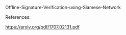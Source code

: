 Offline-Signature-Verification-using-Siamese-Network

References:

https://arxiv.org/pdf/1707.02131.pdf
